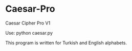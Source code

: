 # Caesar-Pro
Caesar Cipher Pro V1


Use: python caesar.py

This program is written for Turkish and English alphabets.
